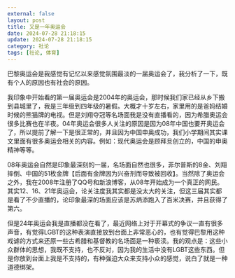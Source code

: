 ```yaml
---
external: false
layout: post
title: 又是一年奥运会
date: 2024-07-28 21:18:15
update: 2024-07-28 21:18:15
category: 社论
tags: [社论, 体育]
---
```


巴黎奥运会是我感觉有记忆以来感觉氛围最淡的一届奥运会了，我分析了一下，既有个人的原因也有社会的原因。

我印象中开始看的第一届奥运会是2004年的奥运会，那时候我们家已经从乡下搬到县城里了，我是三年级到四年级的暑假。大概才十岁左右，家里用的是爸妈结婚时候的熊猫牌的电视。但是刘翔夺冠等名场面我是没有直播看的，因为希腊奥运会很多比赛也在半夜。04年奥运会很多人关注的原因是因为08年中国也要开奥运会了，所以提前了解一下是很正常的，并且因为中国申奥成功，我们小学期间其实课文里面有很多奥运会相关的内容。例如：现代奥运会是顾拜旦创立的，中国的申奥精神等等。

08年奥运会自然是印象最深刻的一届，名场面自然也很多，菲尔普斯的8金、刘翔摔倒、中国的51枚金牌【后面有金牌因为兴奋剂而导致被回收】。当然除了奥运会之外，我在2008年注册了QQ号和新浪博客，从08年开始成为一个真正的网民。其实12、16、21年奥运会，论关注度我其实都是没太大的关注，但这三届其实都是看了不少直播的，论印象最深的场面应该是苏炳添跑入了百米决赛，并且获得了第六。

但是24年奥运会我是直播都没在看了，最近网络上对于开幕式的争议一直有很多声音，有觉得LGBT的这种表演直接放到台面上非常恶心的，也有觉得巴黎用这种戏谑的方式来还原一些古希腊和基督教的名场面是一种亵渎。我的观点是：这些小众群体的思想，我既不支持，也不反对，因为我的生活中没有LGBT这些东西。但是你放到台面上我是不支持的，有种强迫大众来支持小众的感觉，说白了就是一种道德绑架。
